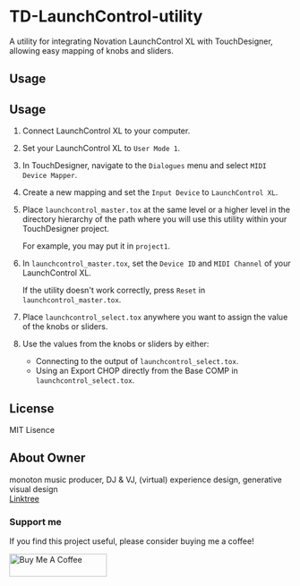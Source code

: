 # TD-LaunchControl-utility
A utility for integrating Novation LaunchControl XL with TouchDesigner, allowing easy mapping of knobs and sliders.

## Usage

## Usage

1. Connect LaunchControl XL to your computer.

2. Set your LaunchControl XL to `User Mode 1`.

3. In TouchDesigner, navigate to the `Dialogues` menu and select `MIDI Device Mapper`.

4. Create a new mapping and set the `Input Device` to `LaunchControl XL`.

5. Place `launchcontrol_master.tox` at the same level or a higher level in the directory hierarchy of the path where you will use this utility within your TouchDesigner project.

    For example, you may put it in `project1`.

6. In `launchcontrol_master.tox`, set the `Device ID` and `MIDI Channel` of your LaunchControl XL.

    If the utility doesn't work correctly, press `Reset` in `launchcontrol_master.tox`.

7. Place `launchcontrol_select.tox` anywhere you want to assign the value of the knobs or sliders.

8. Use the values from the knobs or sliders by either:

    - Connecting to the output of `launchcontrol_select.tox`.
    - Using an Export CHOP directly from the Base COMP in `launchcontrol_select.tox`.





## License
MIT Lisence

## About Owner
monoton
music producer, DJ & VJ, (virtual) experience design, generative visual design <br>
[Linktree](https://linktr.ee/monoton)

### Support me
If you find this project useful, please consider buying me a coffee!

<a href="https://www.buymeacoffee.com/monoton" target="_blank"><img src="https://cdn.buymeacoffee.com/buttons/default-orange.png" alt="Buy Me A Coffee" height="41" width="174"></a>
